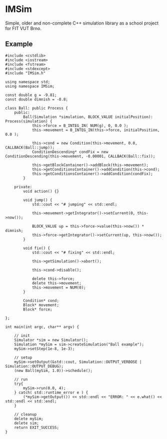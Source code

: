 IMSim
==================

Simple, older and non-complete C++ simulation library as a school project for FIT VUT Brno.


Example
-------

	#include <cstdlib>
	#include <iostream>
	#include <fstream>
	#include <stdexcept>
	#include "IMSim.h"

	using namespace std;
	using namespace IMSim;

	const double g = -9.81;
	const double dimnish = -0.8;

	class Ball: public Process {
		public:
			Ball(Simulation *simulation, BLOCK_VALUE initialPosition): Process(simulation) {
				this->force = B_INTEG_IN( NUM(g), 0, 0.0 );
				this->movement = B_INTEG_IN(this->force, initialPosition, 0.0 );
				
				this->cond = new Condition(this->movement, 0.0, CALLBACK(Ball::jump));
				ConditionDescending* condFix = new ConditionDescending(this->movement, -0.00001, CALLBACK(Ball::fix));
				
				this->getBlockContainer()->addBlock(this->movement);
				this->getConditionsContainer()->addCondition(this->cond);
				this->getConditionsContainer()->addCondition(condFix);
			}
			
		private:
			void action() {}
			
			void jump() {
				std::cout << "# jumping" << std::endl;
				
				this->movement->getIntegrator()->setCurrent(0, this->now());
				
				BLOCK_VALUE up = this->force->value(this->now()) * dimnish;
				this->force->getIntegrator()->setCurrent(up, this->now());
			}
			
			void fix() {
				std::cout << "# fixing" << std::endl;
				
				this->getSimulation()->abort();
				
				this->cond->disable();
				
				delete this->force;
				delete this->movement;
				this->movement = NUM(0);
			}
			
			Condition* cond;
			Block* movement;
			Block* force;
		
	};

	int main(int argc, char** argv) {
		
		// init
		Simulator *sim = new Simulator();
		Simulation *mySim = sim->createSimulation("Ball example");
		mySim->setStep(1e-8, 1e-3);
		
		// setup
		mySim->setOutput(&std::cout, Simulation::OUTPUT_VERBOSE | Simulation::OUTPUT_DEBUG);		
		(new Ball(mySim, 1.0))->schedule();
		
		// run
		try{
			mySim->run(0.0, 4);
		} catch( std::runtime_error e ) {
			(*mySim->getOutput()) << std::endl << "ERROR: " << e.what() << std::endl << std::endl;
		}
				
		// cleanup
		delete mySim;
		delete sim;
		return EXIT_SUCCESS;
	}



